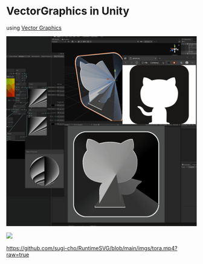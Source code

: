 # VectorGraphics in Unity

using [Vector Graphics](https://docs.unity3d.com/Packages/com.unity.vectorgraphics@2.0/manual/index.html)

![](imgs/svg_to_mesh.gif)

![](imgs/tora.gif)

https://github.com/sugi-cho/RuntimeSVG/blob/main/imgs/tora.mp4?raw=true
